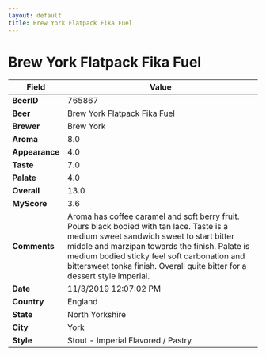 ```yaml
---
layout: default
title: Brew York Flatpack Fika Fuel
---
```


# Brew York Flatpack Fika Fuel

| Field         | Value     |
|---------------|-----------|
| **BeerID** | 765867 |
| **Beer** | Brew York Flatpack Fika Fuel |
| **Brewer** | Brew York |
| **Aroma** | 8.0 |
| **Appearance** | 4.0 |
| **Taste** | 7.0 |
| **Palate** | 4.0 |
| **Overall** | 13.0 |
| **MyScore** | 3.6 |
| **Comments** | Aroma has coffee caramel and soft berry fruit. Pours black bodied with tan lace. Taste is a medium sweet sandwich sweet to start bitter middle and marzipan towards the finish. Palate is medium bodied sticky feel soft carbonation and bittersweet tonka finish. Overall quite bitter for a dessert style imperial. |
| **Date** | 11/3/2019 12:07:02 PM |
| **Country** | England |
| **State** | North Yorkshire |
| **City** | York |
| **Style** | Stout - Imperial Flavored / Pastry |
